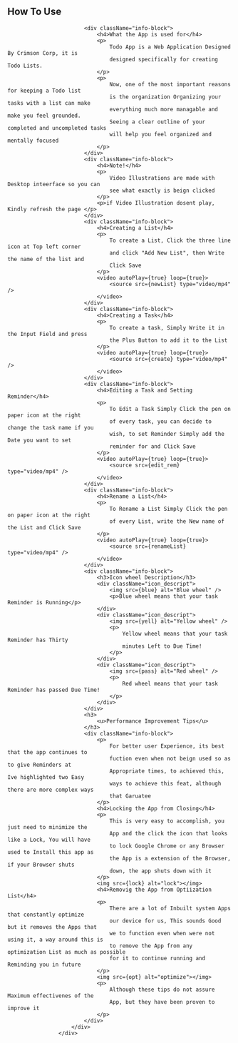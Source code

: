 ## How To Use

                            <div className="info-block">
                                <h4>What the App is used for</h4>
                                <p>
                                    Todo App is a Web Application Designed By Crimson Corp, it is
                                    designed specifically for creating Todo Lists.
                                </p>
                                <p>
                                    Now, one of the most important reasons for keeping a Todo list
                                    is the organization Organizing your tasks with a list can make
                                    everything much more managable and make you feel grounded.
                                    Seeing a clear outline of your completed and uncompleted tasks
                                    will help you feel organized and mentally focused
                                </p>
                            </div>
                            <div className="info-block">
                                <h4>Note!</h4>
                                <p>
                                    Video Illustrations are made with Desktop inteerface so you can
                                    see what exactly is beign clicked
                                </p>
                                <p>if Video Illustration dosent play, Kindly refresh the page </p>
                            </div>
                            <div className="info-block">
                                <h4>Creating a List</h4>
                                <p>
                                    To create a List, Click the three line icon at Top left corner
                                    and click "Add New List", then Write the name of the list and
                                    Click Save
                                </p>
                                <video autoPlay={true} loop={true}>
                                    <source src={newList} type="video/mp4" />
                                </video>
                            </div>
                            <div className="info-block">
                                <h4>Creating a Task</h4>
                                <p>
                                    To create a task, Simply Write it in the Input Field and press
                                    the Plus Button to add it to the List
                                </p>
                                <video autoPlay={true} loop={true}>
                                    <source src={create} type="video/mp4" />
                                </video>
                            </div>
                            <div className="info-block">
                                <h4>Editing a Task and Setting Reminder</h4>
                                <p>
                                    To Edit a Task Simply Click the pen on paper icon at the right
                                    of every task, you can decide to change the task name if you
                                    wish, to set Reminder Simply add the Date you want to set
                                    reminder for and Click Save
                                </p>
                                <video autoPlay={true} loop={true}>
                                    <source src={edit_rem} type="video/mp4" />
                                </video>
                            </div>
                            <div className="info-block">
                                <h4>Rename a List</h4>
                                <p>
                                    To Rename a List Simply Click the pen on paper icon at the right
                                    of every List, write the New name of the List and Click Save
                                </p>
                                <video autoPlay={true} loop={true}>
                                    <source src={renameList} type="video/mp4" />
                                </video>
                            </div>
                            <div className="info-block">
                                <h3>Icon wheel Description</h3>
                                <div className="icon_descript">
                                    <img src={blue} alt="Blue wheel" />
                                    <p>Blue wheel means that your task Reminder is Running</p>
                                </div>
                                <div className="icon_descript">
                                    <img src={yell} alt="Yellow wheel" />
                                    <p>
                                        Yellow wheel means that your task Reminder has Thirty
                                        minutes Left to Due Time!
                                    </p>
                                </div>
                                <div className="icon_descript">
                                    <img src={pass} alt="Red wheel" />
                                    <p>
                                        Red wheel means that your task Reminder has passed Due Time!
                                    </p>
                                </div>
                            </div>
                            <h3>
                                <u>Performance Improvement Tips</u>
                            </h3>
                            <div className="info-block">
                                <p>
                                    For better user Experience, its best that the app continues to
                                    fuction even when not beign used so as to give Reminders at
                                    Appropriate times, to achieved this, Ive highlighted two Easy
                                    ways to achieve this feat, although there are more complex ways
                                    that Garuatee
                                </p>
                                <h4>Locking the App from Closing</h4>
                                <p>
                                    This is very easy to accomplish, you just need to minimize the
                                    App and the click the icon that looks like a Lock, You will have
                                    to lock Google Chrome or any Browser used to Install this app as
                                    the App is a extension of the Browser, if your Browser shuts
                                    down, the app shuts down with it
                                </p>
                                <img src={lock} alt="lock"></img>
                                <h4>Removig the App from Optiization List</h4>
                                <p>
                                    There are a lot of Inbuilt system Apps that constantly optimize
                                    our device for us, This sounds Good but it removes the Apps that
                                    we to function even when were not using it, a way around this is
                                    to remove the App from any optimization List as much as possible
                                    for it to continue running and Reminding you in future
                                </p>
                                <img src={opt} alt="optimize"></img>
                                <p>
                                    Although these tips do not assure Maximum effectivenes of the
                                    App, but they have been proven to improve it
                                </p>
                            </div>
                        </div>
                    </div>
